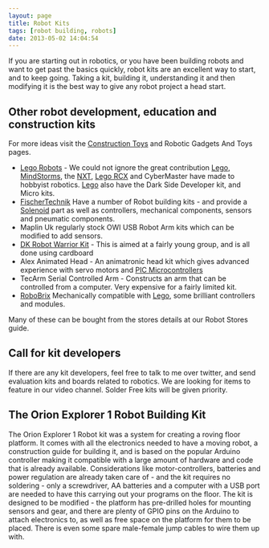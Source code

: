 ```yaml
---
layout: page
title: Robot Kits
tags: [robot building, robots]
date: 2013-05-02 14:04:54
---
```

If you are starting out in robotics, or you have been building robots and want to get past the basics quickly, robot kits are an excellent way to start, and to keep going. Taking a kit, building it, understanding it and then modifying it is the best way to give any robot project a head start.

## Other robot development, education and construction kits

For more ideas visit the [Construction Toys](/wiki/construction_toy.html "Construction Toy") and Robotic Gadgets And Toys pages.

- [Lego Robots](/wiki/lego_robots.html "Lego Robots") - We could not ignore the great contribution [Lego](/wiki/lego.html "The best known construction toy"), [MindStorms](/wiki/mindstorms.html "A Robotic construction toy system from Lego"), the [NXT](/wiki/nxt.html "Legos NeXT generation robotics kit"), [Lego RCX](/wiki/rcx.html "The Lego RCX") and CyberMaster have made to hobbyist robotics. [Lego](/wiki/lego.html "The best known construction toy") also have the Dark Side Developer kit, and Micro kits.
- [FischerTechnik](/wiki/fischertechnik.html "FischerTechnik") Have a number of Robot building kits - and provide a [Solenoid](/wiki/solenoid.html "Solenoid") part as well as controllers, mechanical components, sensors and pneumatic components.
- Maplin Uk regularly stock OWI USB Robot Arm kits which can be modified to add sensors.
- [DK Robot Warrior Kit](/wiki/dk_robot_warrior_kit.html "DK Robot Warrior Kit") - This is aimed at a fairly young group, and is all done using cardboard
- Alex Animated Head - An animatronic head kit which gives advanced experience with servo motors and [PIC Microcontrollers](/wiki/pic.html "PIC")
- TecArm Serial Controlled Arm - Constructs an arm that can be controlled from a computer. Very expensive for a fairly limited kit.
- [RoboBrix](/wiki/robobrix.html "RoboBrix") Mechanically compatible with [Lego](/wiki/lego.html "The best known construction toy"), some brilliant controllers and modules.

Many of these can be bought from the stores details at our Robot Stores guide.

## Call for kit developers

If there are any kit developers, feel free to talk to me over twitter, and send evaluation kits and boards related to robotics. We are looking for items to feature in our video channel. Solder Free kits will be given priority.

## The Orion Explorer 1 Robot Building Kit

The Orion Explorer 1 Robot kit was a system for creating a roving floor platform. It comes with all the electronics needed to have a moving robot, a construction guide for building it, and is based on the popular Arduino controller making it compatible with a large amount of hardware and code that is already available. Considerations like motor-controllers, batteries and power regulation are already taken care of - and the kit requires no soldering - only a screwdriver, AA batteries and a computer with a USB port are needed to have this carrying out your programs on the floor. The kit is designed to be modified - the platform has pre-drilled holes for mounting sensors and gear, and there are plenty of GPIO pins on the Arduino to attach electronics to, as well as free space on the platform for them to be placed. There is even some spare male-female jump cables to wire them up with.
